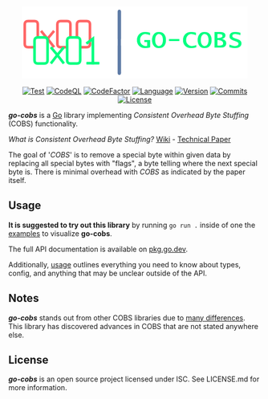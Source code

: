 <div align="center">

![Visual](/docs/README_VISUAL.png)

[![Test](https://img.shields.io/github/actions/workflow/status/justincpresley/go-cobs/test.yaml?branch=master&label=Test)][1]
[![CodeQL](https://img.shields.io/github/actions/workflow/status/justincpresley/go-cobs/codeql.yml?branch=master&label=CodeQL)][2]
[![CodeFactor](https://img.shields.io/codefactor/grade/github/justincpresley/go-cobs/master?label=CodeFactor)][3]
[![Language](https://img.shields.io/github/go-mod/go-version/justincpresley/go-cobs/master?label=Go)][4]
[![Version](https://img.shields.io/github/v/tag/justincpresley/go-cobs?label=Latest%20version)][5]
[![Commits](https://img.shields.io/github/commits-since/justincpresley/go-cobs/latest/master?label=Unreleased%20commits)][6]
[![License](https://img.shields.io/github/license/justincpresley/go-cobs?label=License)][7]

</div>

***go-cobs*** is a [Go](https://go.dev/) library implementing *Consistent Overhead Byte Stuffing* (COBS) functionality.

*What is Consistent Overhead Byte Stuffing?* [Wiki](https://en.wikipedia.org/wiki/Consistent_Overhead_Byte_Stuffing) - [Technical Paper](http://www.stuartcheshire.org/papers/cobsforton.pdf)

The goal of '*COBS*' is to remove a special byte within given data by replacing all special bytes with "flags", a byte telling where the next special byte is. There is minimal overhead with *COBS* as indicated by the paper itself.

## Usage

**It is suggested to try out this library** by running ```go run .``` inside of one the [examples](https://github.com/justincpresley/go-cobs/tree/master/examples) to visualize **go-cobs**.

The full API documentation is available on [pkg.go.dev](https://pkg.go.dev/github.com/justincpresley/go-cobs).

Additionally, [usage](https://github.com/justincpresley/go-cobs/blob/master/docs/USAGE.md) outlines everything you need to know about types, config, and anything that may be unclear outside of the API.

## Notes

***go-cobs*** stands out from other COBS libraries due to [many differences](https://github.com/justincpresley/go-cobs/blob/master/docs/DIFFERENCES.md). This library has discovered advances in COBS that are not stated anywhere else.

## License

***go-cobs*** is an open source project licensed under ISC. See LICENSE.md for more information.

[1]: https://github.com/justincpresley/go-cobs/actions/workflows/test.yaml
[2]: https://github.com/justincpresley/go-cobs/actions/workflows/codeql.yml
[3]: https://www.codefactor.io/repository/github/justincpresley/go-cobs
[4]: https://go.dev/
[5]: https://github.com/justincpresley/go-cobs/releases
[6]: https://github.com/justincpresley/go-cobs/compare/v1.6.0...HEAD
[7]: https://en.wikipedia.org/wiki/ISC_license
